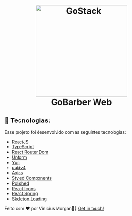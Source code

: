 <h1 align="center">
    <img alt="GoStack" src="https://ik.imagekit.io/hwyksvj4iv/React_TS_fELADlTGE.svg" width="300" />
    <br />
    GoBarber Web
</h1>

## 🚀 Tecnologias:

Esse projeto foi desenvolvido com as seguintes tecnologias:

- [ReactJS](https://reactjs.org/)
- [TypeScript](https://www.typescriptlang.org/)
- [React Router Dom](https://reacttraining.com/react-router/web/guides/quick-start)
- [Unform](https://unform.dev/)
- [Yup](https://github.com/jquense/yup)
- [uuidv4](https://www.npmjs.com/package/uuidv4)
- [Axios](https://github.com/axios/axios)
- [Styled Components](https://styled-components.com/)
- [Polished](https://polished.js.org/)
- [React Icons](https://www.npmjs.com/package/react-icons)
- [React Spring](https://www.react-spring.io/)
- [Skeleton Loading](https://www.npmjs.com/package/react-loading-skeleton)

Feito com ❤️ por Vinicius Morgan👋🏻 [Get in touch!](https://github.com/ViniciusGMorgan)
